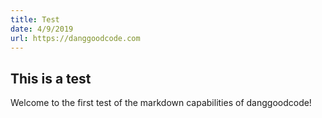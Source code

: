 ```yaml
---
title: Test
date: 4/9/2019
url: https://danggoodcode.com
---
```


## This is a test

Welcome to the first test of the markdown capabilities of danggoodcode!